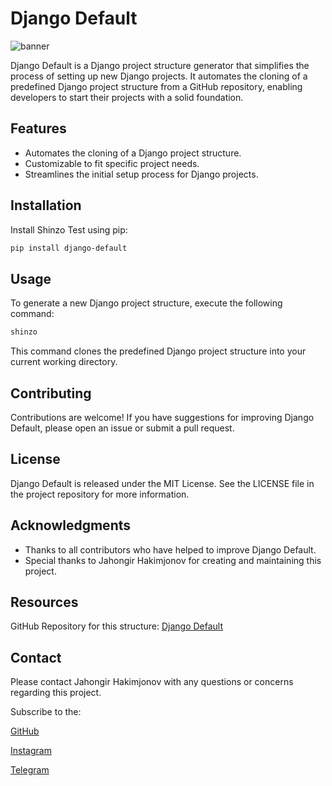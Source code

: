 # Django Default

![banner](https://i.postimg.cc/D0c9wjqW/Pics-Art-24-07-08-01-10-45-321.png "banner")


Django Default is a Django project structure generator that simplifies the process of setting up new Django projects. It automates the cloning of a predefined Django project structure from a GitHub repository, enabling developers to start their projects with a solid foundation.

## Features

- Automates the cloning of a Django project structure.
- Customizable to fit specific project needs.
- Streamlines the initial setup process for Django projects.

## Installation

Install Shinzo Test using pip:

```bash
pip install django-default
```

## Usage

To generate a new Django project structure, execute the following command:

```bash
shinzo
```

This command clones the predefined Django project structure into your current working directory.

## Contributing

Contributions are welcome! If you have suggestions for improving Django Default, please open an issue or submit a pull request.

## License

Django Default is released under the MIT License. See the LICENSE file in the project repository for more information.

## Acknowledgments

- Thanks to all contributors who have helped to improve Django Default.
- Special thanks to Jahongir Hakimjonov for creating and maintaining this project.

## Resources
GitHub Repository for this structure: [Django Default](https://github.com/JahongirHakimjonov/DjangoDefault)

## Contact
Please contact Jahongir Hakimjonov with any questions or concerns regarding this project.

Subscribe to the: 


[GitHub](https://github.com/JahongirHakimjonov) 


[Instagram](https://www.instagram.com/ja_kahn_gir/)


[Telegram](https://t.me/jakhangir_blog)

